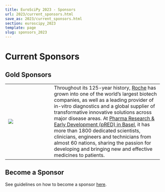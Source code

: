 ```yaml
---
title: EuroSciPy 2023 - Sponsors
url: 2023/current_sponsors.html
save_as: 2023/current_sponsors.html
section: euroscipy_2023
template: page
slug: sponsors_2023
---
```


# Current Sponsors

## Gold Sponsors

<table style="table-layout:fixed">
    <tr>
        <td style="vertical-align: middle; width: 30%; padding-right:10px; padding-left:10px;">
            <img src="../static/2023/sponsors/sponsor_logos/Roche_Logo.svg">
        </td>
        <td style="text-align: left">
            Throughout its 125-year history, <a href="https://www.roche.com/">Roche</a>
            has grown into one of the world’s largest biotech companies,
            as well as a leading provider of in-vitro diagnostics and a global
            supplier of transformative innovative solutions across major disease areas.
            At <a href="https://www.roche.ch/en/ueberuns/pharma-research-and-early-development.htm">
Pharma Research & Early Development (pRED) in Basel</a>, it has
            more than 1800 dedicated scientists, clinicians, engineers and
            technicians from almost 60 nations, sharing the passion for
            developing and bringing new and effective medicines to patients.
          </td>
    </tr>
</table>


## Become a Sponsor
See guidelines on how to become a sponsor [here](sponsoring.html).
